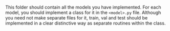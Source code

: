 This folder should contain all the models you have implemented. For each model, you should implement a class for it in the `<model>.py` file. Although you need not make separate files for it, train, val and test should be implemented in a clear distinctive way as separate routines within the class.
